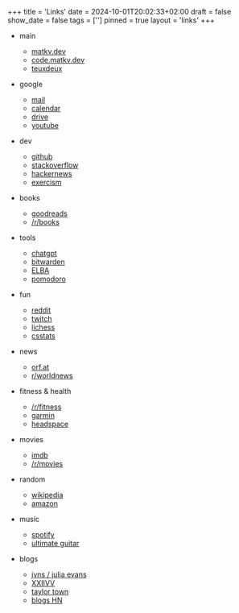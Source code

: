 +++
title = 'Links'
date = 2024-10-01T20:02:33+02:00
draft = false
show_date = false
tags = ['']
pinned = true
layout = 'links'
+++

- main
    - [matkv.dev](https://matkv.dev)
    - [code.matkv.dev](https://code.matkv.dev)
    - [teuxdeux](https://teuxdeux.com/home)
    
- google
    - [mail](https://mail.google.com)
    - [calendar](https://calendar.google.com)
    - [drive](https://drive.google.com/drive/my-drive)
    - [youtube](https://www.youtube.com/feed/subscriptions)

- dev
    - [github](https://github.com/matkv)
    - [stackoverflow](https://stackoverflow.com/)
    - [hackernews](https://news.ycombinator.com/)
    - [exercism](https://exercism.org/)

- books
    - [goodreads](https://www.goodreads.com)
    - [/r/books](https://www.reddit.com/user/matkv/m/books/)
    
- tools
    - [chatgpt](https://chat.openai.com/)
    - [bitwarden](https://vault.bitwarden.com/#/)
    - [ELBA](https://sso.raiffeisen.at/mein-login/identify)
    - [pomodoro](https://pomofocus.io/)

- fun
    - [reddit](https://www.reddit.com/)
    - [twitch](https://www.twitch.tv/directory/following/live)
    - [lichess](https://lichess.org/@/matkv)
    - [csstats](https://csstats.gg/player/76561198085684526)

- news
    - [orf.at](https://orf.at/)
    - [r/worldnews](https://www.reddit.com/r/worldnews/)

- fitness & health
    - [/r/fitness](https://www.reddit.com/r/fitness)
    - [garmin](https://connect.garmin.com/modern/)
    - [headspace](https://my.headspace.com/modes/meditate)

- movies
    - [imdb](https://www.imdb.com)
    - [/r/movies](https://www.reddit.com/user/matkv/m/movies/)

- random
    - [wikipedia](https://www.wikipedia.org)
    - [amazon](https://www.amazon.de/)

- music
    - [spotify](https://open.spotify.com/)
    - [ultimate guitar](https://www.ultimate-guitar.com/)

- blogs
    - [jvns / julia evans](https://jvns.ca/)
    - [XXIIVV](https://xxiivv.com/)
    - [taylor town](https://taylor.town/)
    - [blogs HN](https://blogs.hn/)
